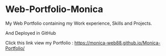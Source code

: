 # Web-Portfolio-Monica
My Web Portfolio containing my Work experience, Skills and Projects.

And Deployed in GitHub

Click this link view my Portfolio :
https://monica-web88.github.io/Monica-Portfolio/
